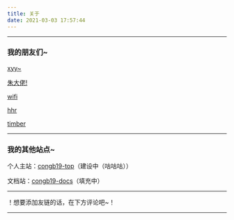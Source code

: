 ```yaml
---
title: 关于
date: 2021-03-03 17:57:44
---
```


---

### 我的朋友们~

[xyy~](http://www.xuyuyan.cn/)

[朱大佬!](https://www.zhuxingzhao.com/link)

[wifi](https://blog.wifi9984.cn/)

[hhr](https://www.huhaorui.com/)

[timber](https://blog.timber3252.me/)

---

### 我的其他站点~

个人主站：[congb19-top](http://www.congb19.top/)（建设中（咕咕咕））

文档站：[congb19-docs](http://docs.congb19.top/)（填充中）

---

！想要添加友链的话，在下方评论吧~！

---
